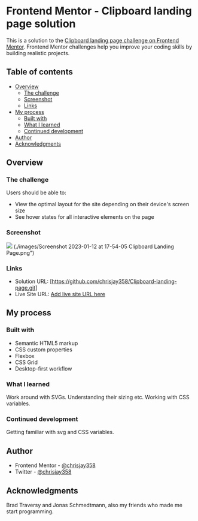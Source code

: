 # Frontend Mentor - Clipboard landing page solution

This is a solution to the [Clipboard landing page challenge on Frontend Mentor](https://www.frontendmentor.io/challenges/clipboard-landing-page-5cc9bccd6c4c91111378ecb9). Frontend Mentor challenges help you improve your coding skills by building realistic projects.

## Table of contents

- [Overview](#overview)
  - [The challenge](#the-challenge)
  - [Screenshot](#screenshot)
  - [Links](#links)
- [My process](#my-process)
  - [Built with](#built-with)
  - [What I learned](#what-i-learned)
  - [Continued development](#continued-development)
- [Author](#author)
- [Acknowledgments](#acknowledgments)

## Overview

### The challenge

Users should be able to:

- View the optimal layout for the site depending on their device's screen size
- See hover states for all interactive elements on the page

### Screenshot

<img src="./images/Screenshot 2023-01-12 at 17-54-05 Clipboard Landing Page.png"/>
(./images/Screenshot 2023-01-12 at 17-54-05 Clipboard Landing Page.png")

### Links

- Solution URL: [https://github.com/chrisjay358/Clipboard-landing-page.git]
- Live Site URL: [Add live site URL here](https://your-live-site-url.com)

## My process

### Built with

- Semantic HTML5 markup
- CSS custom properties
- Flexbox
- CSS Grid
- Desktop-first workflow

### What I learned

Work around with SVGs. Understanding their sizing etc. Working with CSS variables.

### Continued development

Getting familiar with svg and CSS variables.

## Author

- Frontend Mentor - [@chrisjay358](https://www.frontendmentor.io/profile/yourusername)
- Twitter - [@chrisjay358](https://www.twitter.com/yourusername)

## Acknowledgments

Brad Traversy and Jonas Schmedtmann, also my friends who made me start programming.
